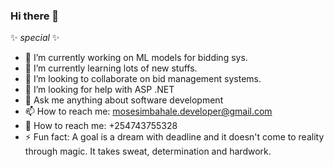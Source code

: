### Hi there 👋

✨ _special_ ✨ 


- 🔭 I’m currently working on ML models for bidding sys.
- 🌱 I’m currently learning lots of new stuffs.
- 👯 I’m looking to collaborate on bid management systems.
- 🤔 I’m looking for help with ASP .NET
- 💬 Ask me anything about software development 
- 📫 How to reach me: mosesimbahale.developer@gmail.com
- 📵 How to reach me: +254743755328
- ⚡ Fun fact: A goal is a dream with deadline and it doesn't come to reality through magic. It takes sweat, determination and hardwork.

